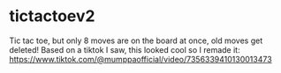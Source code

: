 # tictactoev2
Tic tac toe, but only 8 moves are on the board at once, old moves get deleted!
Based on a tiktok I saw, this looked cool so I remade it:
https://www.tiktok.com/@mumppaofficial/video/7356339410130013473

